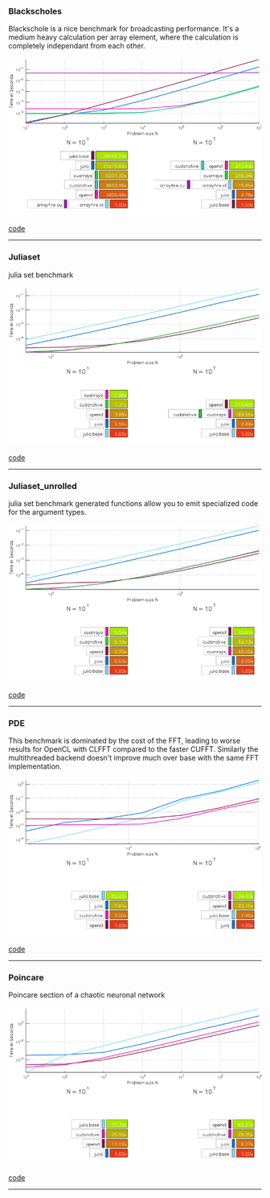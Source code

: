 ### Blackscholes
Blackschole is a nice benchmark for broadcasting performance.
It's a medium heavy calculation per array element, where the calculation is completely
independant from each other.

[![blackscholes](https://github.com/JuliaGPU/GPUBenchmarks.jl/blob/master/results/plots/0.0.1/blackscholes.png/?raw=true)](https://github.com/JuliaGPU/GPUBenchmarks.jl/blob/master/benchmark/blackscholes.jl/)

[code](https://github.com/JuliaGPU/GPUBenchmarks.jl/blob/master/benchmark/blackscholes.jl/)

___

### Juliaset
julia set benchmark

[![juliaset](https://github.com/JuliaGPU/GPUBenchmarks.jl/blob/master/results/plots/0.0.1/juliaset.png/?raw=true)](https://github.com/JuliaGPU/GPUBenchmarks.jl/blob/master/benchmark/juliaset.jl/)

[code](https://github.com/JuliaGPU/GPUBenchmarks.jl/blob/master/benchmark/juliaset.jl/)

___

### Juliaset_unrolled
julia set benchmark
generated functions allow you to emit specialized code for the argument types.

[![juliaset_unrolled](https://github.com/JuliaGPU/GPUBenchmarks.jl/blob/master/results/plots/0.0.1/juliaset_unrolled.png/?raw=true)](https://github.com/JuliaGPU/GPUBenchmarks.jl/blob/master/benchmark/juliaset_unrolled.jl/)

[code](https://github.com/JuliaGPU/GPUBenchmarks.jl/blob/master/benchmark/juliaset_unrolled.jl/)

___

### PDE
This benchmark is dominated by the cost of the FFT, leading to worse results for OpenCL with
CLFFT compared to the faster CUFFT.
Similarly the multithreaded backend doesn't improve much over base with the same FFT implementation.

[![PDE](https://github.com/JuliaGPU/GPUBenchmarks.jl/blob/master/results/plots/0.0.1/PDE.png/?raw=true)](https://github.com/JuliaGPU/GPUBenchmarks.jl/blob/master/benchmark/PDE.jl/)

[code](https://github.com/JuliaGPU/GPUBenchmarks.jl/blob/master/benchmark/PDE.jl/)

___

### Poincare
Poincare section of a chaotic neuronal network

[![poincare](https://github.com/JuliaGPU/GPUBenchmarks.jl/blob/master/results/plots/0.0.1/poincare.png/?raw=true)](https://github.com/JuliaGPU/GPUBenchmarks.jl/blob/master/benchmark/poincare.jl/)

[code](https://github.com/JuliaGPU/GPUBenchmarks.jl/blob/master/benchmark/poincare.jl/)

___

